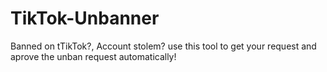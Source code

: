 # TikTok-Unbanner
Banned on tTikTok?, Account stolem? use this tool to get your request and aprove the unban request automatically!
